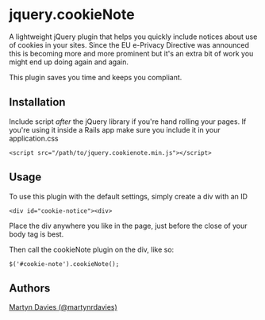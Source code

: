 # jquery.cookieNote

A lightweight jQuery plugin that helps you quickly include notices about use of cookies in your sites. Since the EU e-Privacy  Directive was announced this is becoming more and more prominent but it's an extra bit of work you might end up doing again and again.

This plugin saves you time and keeps you compliant.

## Installation

Include script *after* the jQuery library if you're hand rolling your pages. If you're using it inside a Rails app make sure you include it in your application.css

    <script src="/path/to/jquery.cookienote.min.js"></script>

## Usage

To use this plugin with the default settings, simply create a div with an ID

    <div id="cookie-notice"><div>

Place the div anywhere you like in the page, just before the close of your body tag is best.

Then call the cookieNote plugin on the div, like so:

    $('#cookie-note').cookieNote();




## Authors

[Martyn Davies (@martynrdavies)](http://www.twitter.com/martynrdavies)